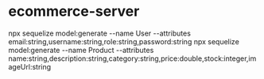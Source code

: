 # ecommerce-server

npx sequelize model:generate --name User --attributes email:string,username:string,role:string,password:string
npx sequelize model:generate --name Product --attributes name:string,description:string,category:string,price:double,stock:integer,imageUrl:string